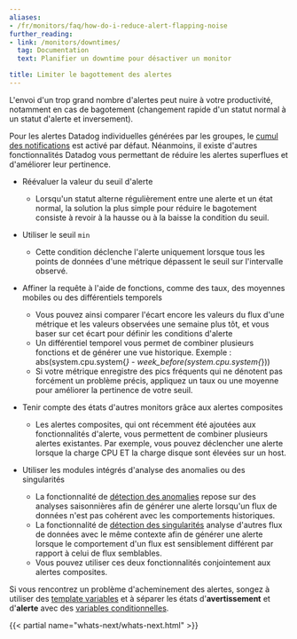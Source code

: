 ```yaml
---
aliases:
- /fr/monitors/faq/how-do-i-reduce-alert-flapping-noise
further_reading:
- link: /monitors/downtimes/
  tag: Documentation
  text: Planifier un downtime pour désactiver un monitor

title: Limiter le bagottement des alertes
---
```


L'envoi d'un trop grand nombre d'alertes peut nuire à votre productivité, notamment en cas de bagotement (changement rapide d'un statut normal à un statut d'alerte et inversement).

Pour les alertes Datadog individuelles générées par les groupes, le [cumul des notifications][1] est activé par défaut. Néanmoins, il existe d'autres fonctionnalités Datadog vous permettant de réduire les alertes superflues et d'améliorer leur pertinence.

* Réévaluer la valeur du seuil d'alerte
    * Lorsqu'un statut alterne régulièrement entre une alerte et un état normal, la solution la plus simple pour réduire le bagotement consiste à revoir à la hausse ou à la baisse la condition du seuil.
* Utiliser le seuil `min`
    * Cette condition déclenche l'alerte uniquement lorsque tous les points de données d'une métrique dépassent le seuil sur l'intervalle observé.

* Affiner la requête à l'aide de fonctions, comme des taux, des moyennes mobiles ou des différentiels temporels
    * Vous pouvez ainsi comparer l'écart encore les valeurs du flux d'une métrique et les valeurs observées une semaine plus tôt, et vous baser sur cet écart pour définir les conditions d'alerte
    * Un différentiel temporel vous permet de combiner plusieurs fonctions et de générer une vue historique. Exemple :
 abs(system.cpu.system{*} - week_before(system.cpu.system{*}))
    * Si votre métrique enregistre des pics fréquents qui ne dénotent pas forcément un problème précis, appliquez un taux ou une moyenne pour améliorer la pertinence de votre seuil.

* Tenir compte des états d'autres monitors grâce aux alertes composites
    * Les alertes composites, qui ont récemment été ajoutées aux fonctionnalités d'alerte, vous permettent de combiner plusieurs alertes existantes.
    Par exemple, vous pouvez déclencher une alerte lorsque la charge CPU ET la charge disque sont élevées sur un host.

* Utiliser les modules intégrés d'analyse des anomalies ou des singularités
    * La fonctionnalité de [détection des anomalies][2] repose sur des analyses saisonnières afin de générer une alerte lorsqu'un flux de données n'est pas cohérent avec les comportements historiques.
    * La fonctionnalité de [détection des singularités][3] analyse d'autres flux de données avec le même contexte afin de générer une alerte lorsque le comportement d'un flux est sensiblement différent par rapport à celui de flux semblables.
    * Vous pouvez utiliser ces deux fonctionnalités conjointement aux alertes composites.

Si vous rencontrez un problème d'acheminement des alertes, songez à utiliser des [template variables][4] et à séparer les états d'**avertissement** et d'**alerte** avec des [variables conditionnelles][5].

{{< partial name="whats-next/whats-next.html" >}}

[1]: https://www.datadoghq.com/blog/alert-rollup
[2]: /fr/monitors/types/anomaly/
[3]: /fr/monitors/types/outlier/
[4]: /fr/monitors/notify/variables/?tab=is_alert#template-variables
[5]: /fr/monitors/notify/variables/?tab=is_alert#conditional-variables
